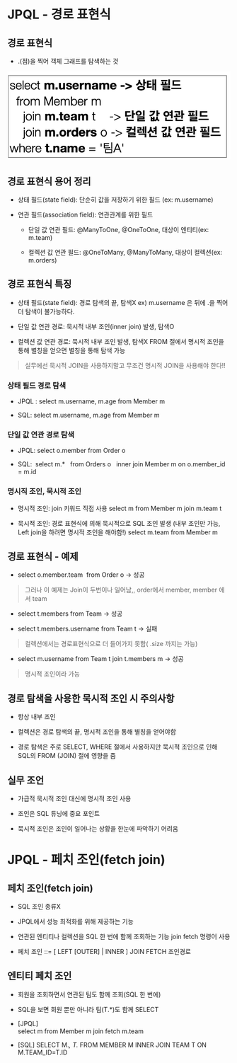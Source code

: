 # JPQL - 경로 표현식

## 경로 표현식

* .(점)을 찍어 객체 그래프를 탐색하는 것

<img src="src/data1.png">

## 경로 표현식 용어 정리

* 상태 필드(state field): 단순히 값을 저장하기 위한 필드
  (ex: m.username)

* 연관 필드(association field): 연관관계를 위한 필드
  
  * 단일 값 연관 필드:
  @ManyToOne, @OneToOne, 대상이 엔티티(ex: m.team)
  
  * 컬렉션 값 연관 필드:
  @OneToMany, @ManyToMany, 대상이 컬렉션(ex: m.orders)

## 경로 표현식 특징

* 상태 필드(state field): 경로 탐색의 끝, 탐색X
    ex) m.username 은 뒤에 .을 찍어 더 탐색이 불가능하다. 

* 단일 값 연관 경로: 묵시적 내부 조인(inner join) 발생, 탐색O 


* 컬렉션 값 연관 경로: 묵시적 내부 조인 발생, 탐색X
FROM 절에서 명시적 조인을 통해 별칭을 얻으면 별칭을 통해 탐색 가능

> 실무에선 묵시적 JOIN을 사용하지말고  무조건 명시적 JOIN을 사용해야 한다!!


### 상태 필드 경로 탐색

* JPQL : select m.username, m.age from Member m 

* SQL: select m.username, m.age from Member m 

### 단일 값 연관 경로 탐색

* JPQL: select o.member from Order o

* SQL:  select m.*  
      from Orders o  
      inner join Member m on o.member_id = m.id

### 명시직 조인, 묵시적 조인

* 명시적 조인: join 키워드 직접 사용
  select m from Member m join m.team t

* 묵시적 조인: 경로 표현식에 의해 묵시적으로 SQL 조인 발생
 (내부 조인만 가능, Left join을 하려면 명시적 조인을 해야함!)
 select m.team from Member m

## 경로 표현식 - 예제

* select o.member.team  from Order o -> 성공
> 그러나 이 예제는 Join이 두번이나 일어남,,  order에서 member, member 에서  team

* select t.members from Team -> 성공

* select t.members.username from Team t -> 실패
> 컬렉션에서는 경로표현식으로 더 들어가지 못함(  .size 까지는 가능)

* select m.username from Team t join t.members m -> 성공
> 명시적 조인이라 가능

## 경로 탐색을 사용한 묵시적 조인 시 주의사항

* 항상 내부 조인

* 컬렉션은 경로 탐색의 끝, 명시적 조인을 통해 별칭을 얻어야함

* 경로 탐색은 주로 SELECT, WHERE 절에서 사용하지만 묵시적 조인으로 인해 SQL의 FROM (JOIN) 절에 영향을 줌

## 실무 조언

* 가급적 묵시적 조인 대신에 명시적 조인 사용

* 조인은 SQL 튜닝에 중요 포인트

* 묵시적 조인은 조인이 일어나는 상황을 한눈에 파악하기 어려움


# JPQL - 페치 조인(fetch join)

## 페치 조인(fetch join)

* SQL 조인 종류X 

* JPQL에서 성능 최적화를 위해 제공하는 기능 

* 연관된 엔티티나 컬렉션을 SQL 한 번에 함께 조회하는 기능 join fetch 명령어 사용

* 페치 조인 ::= [ LEFT [OUTER] | INNER ] JOIN FETCH 조인경로


## 엔티티 페치 조인

* 회원을 조회하면서 연관된 팀도 함께 조회(SQL 한 번에) 

* SQL을 보면 회원 뿐만 아니라 팀(T.*)도 함께 SELECT

* [JPQL]  
select m from Member m join fetch m.team

* [SQL]
SELECT M.*, T.* FROM MEMBER M
INNER JOIN TEAM T ON M.TEAM_ID=T.ID
